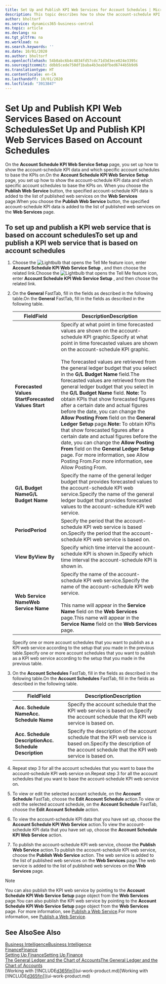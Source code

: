```yaml
---
title: Set Up and Publish KPI Web Services for Account Schedules | Microsoft Docs
description: This topic describes how to show the account-schedule KPI data based on specific account schedules.
author: bholtorf
ms.service: dynamics365-business-central
ms.topic: article
ms.devlang: na
ms.tgt_pltfrm: na
ms.workload: na
ms.search.keywords: ''
ms.date: 10/01/2020
ms.author: bholtorf
ms.openlocfilehash: 54b0abc6b4c4834fd57cdc71d3d3ece024e3395c
ms.sourcegitcommit: ddbb5cede750df1baba4b3eab8fbed6744b5b9d6
ms.translationtype: HT
ms.contentlocale: en-CA
ms.lasthandoff: 10/01/2020
ms.locfileid: "3913847"
---
```

# <a name="set-up-and-publish-kpi-web-services-based-on-account-schedules"></a><span data-ttu-id="e9b69-103">Set Up and Publish KPI Web Services Based on Account Schedules</span><span class="sxs-lookup"><span data-stu-id="e9b69-103">Set Up and Publish KPI Web Services Based on Account Schedules</span></span>
<span data-ttu-id="e9b69-104">On the **Account Schedule KPI Web Service Setup** page, you set up how to show the account-schedule KPI data and which specific account schedules to base the KPIs on.</span><span class="sxs-lookup"><span data-stu-id="e9b69-104">On the **Account Schedule KPI Web Service Setup** page, you set up how to show the account-schedule KPI data and which specific account schedules to base the KPIs on.</span></span> <span data-ttu-id="e9b69-105">When you choose the **Publish Web Service** button, the specified account-schedule KPI data is added to the list of published web services on the **Web Services** page.</span><span class="sxs-lookup"><span data-stu-id="e9b69-105">When you choose the **Publish Web Service** button, the specified account-schedule KPI data is added to the list of published web services on the **Web Services** page.</span></span>  

## <a name="to-set-up-and-publish-a-kpi-web-service-that-is-based-on-account-schedules"></a><span data-ttu-id="e9b69-106">To set up and publish a KPI web service that is based on account schedules</span><span class="sxs-lookup"><span data-stu-id="e9b69-106">To set up and publish a KPI web service that is based on account schedules</span></span>  
1.  <span data-ttu-id="e9b69-107">Choose the ![Lightbulb that opens the Tell Me feature](media/ui-search/search_small.png "Tell me what you want to do") icon, enter **Account Schedule KPI Web Service Setup** , and then choose the related link.</span><span class="sxs-lookup"><span data-stu-id="e9b69-107">Choose the ![Lightbulb that opens the Tell Me feature](media/ui-search/search_small.png "Tell me what you want to do") icon, enter **Account Schedule KPI Web Service Setup** , and then choose the related link.</span></span>  
2.  <span data-ttu-id="e9b69-108">On the **General** FastTab, fill in the fields as described in the following table.</span><span class="sxs-lookup"><span data-stu-id="e9b69-108">On the **General** FastTab, fill in the fields as described in the following table.</span></span>  

    |<span data-ttu-id="e9b69-109">Field</span><span class="sxs-lookup"><span data-stu-id="e9b69-109">Field</span></span>|<span data-ttu-id="e9b69-110">Description</span><span class="sxs-lookup"><span data-stu-id="e9b69-110">Description</span></span>|  
    |---------------------------------|---------------------------------------|  
    |<span data-ttu-id="e9b69-111">**Forecasted Values Start**</span><span class="sxs-lookup"><span data-stu-id="e9b69-111">**Forecasted Values Start**</span></span>|<span data-ttu-id="e9b69-112">Specify at what point in time forecasted values are shown on the account-schedule KPI graphic.</span><span class="sxs-lookup"><span data-stu-id="e9b69-112">Specify at what point in time forecasted values are shown on the account-schedule KPI graphic.</span></span><br /><br /> <span data-ttu-id="e9b69-113">The forecasted values are retrieved from the general ledger budget that you select in the **G/L Budget Name** field.</span><span class="sxs-lookup"><span data-stu-id="e9b69-113">The forecasted values are retrieved from the general ledger budget that you select in the **G/L Budget Name** field.</span></span> <span data-ttu-id="e9b69-114">**Note:**  To obtain KPIs that show forecasted figures after a certain date and actual figures before the date, you can change the **Allow Posting From** field on the **General Ledger Setup** page.</span><span class="sxs-lookup"><span data-stu-id="e9b69-114">**Note:**  To obtain KPIs that show forecasted figures after a certain date and actual figures before the date, you can change the **Allow Posting From** field on the **General Ledger Setup** page.</span></span> <span data-ttu-id="e9b69-115">For more information, see Allow Posting From.</span><span class="sxs-lookup"><span data-stu-id="e9b69-115">For more information, see Allow Posting From.</span></span>|  
    |<span data-ttu-id="e9b69-116">**G/L Budget Name**</span><span class="sxs-lookup"><span data-stu-id="e9b69-116">**G/L Budget Name**</span></span>|<span data-ttu-id="e9b69-117">Specify the name of the general ledger budget that provides forecasted values to the account-schedule KPI web service.</span><span class="sxs-lookup"><span data-stu-id="e9b69-117">Specify the name of the general ledger budget that provides forecasted values to the account-schedule KPI web service.</span></span>|  
    |<span data-ttu-id="e9b69-118">**Period**</span><span class="sxs-lookup"><span data-stu-id="e9b69-118">**Period**</span></span>|<span data-ttu-id="e9b69-119">Specify the period that the account-schedule KPI web service is based on.</span><span class="sxs-lookup"><span data-stu-id="e9b69-119">Specify the period that the account-schedule KPI web service is based on.</span></span>|  
    |<span data-ttu-id="e9b69-120">**View By**</span><span class="sxs-lookup"><span data-stu-id="e9b69-120">**View By**</span></span>|<span data-ttu-id="e9b69-121">Specify which time interval the account-schedule KPI is shown in.</span><span class="sxs-lookup"><span data-stu-id="e9b69-121">Specify which time interval the account-schedule KPI is shown in.</span></span>|  
    |<span data-ttu-id="e9b69-122">**Web Service Name**</span><span class="sxs-lookup"><span data-stu-id="e9b69-122">**Web Service Name**</span></span>|<span data-ttu-id="e9b69-123">Specify the name of the account-schedule KPI web service.</span><span class="sxs-lookup"><span data-stu-id="e9b69-123">Specify the name of the account-schedule KPI web service.</span></span><br /><br /> <span data-ttu-id="e9b69-124">This name will appear in the **Service Name** field on the **Web Services** page.</span><span class="sxs-lookup"><span data-stu-id="e9b69-124">This name will appear in the **Service Name** field on the **Web Services** page.</span></span>|  

    <span data-ttu-id="e9b69-125">Specify one or more account schedules that you want to publish as a KPI web service according to the setup that you made in the previous table.</span><span class="sxs-lookup"><span data-stu-id="e9b69-125">Specify one or more account schedules that you want to publish as a KPI web service according to the setup that you made in the previous table.</span></span>  

3.  <span data-ttu-id="e9b69-126">On the **Account Schedules** FastTab, fill in the fields as described in the following table.</span><span class="sxs-lookup"><span data-stu-id="e9b69-126">On the **Account Schedules** FastTab, fill in the fields as described in the following table.</span></span>  

    |<span data-ttu-id="e9b69-127">Field</span><span class="sxs-lookup"><span data-stu-id="e9b69-127">Field</span></span>|<span data-ttu-id="e9b69-128">Description</span><span class="sxs-lookup"><span data-stu-id="e9b69-128">Description</span></span>|  
    |---------------------------------|---------------------------------------|  
    |<span data-ttu-id="e9b69-129">**Acc. Schedule Name**</span><span class="sxs-lookup"><span data-stu-id="e9b69-129">**Acc. Schedule Name**</span></span>|<span data-ttu-id="e9b69-130">Specify the account schedule that the KPI web service is based on.</span><span class="sxs-lookup"><span data-stu-id="e9b69-130">Specify the account schedule that the KPI web service is based on.</span></span>|  
    |<span data-ttu-id="e9b69-131">**Acc. Schedule Description**</span><span class="sxs-lookup"><span data-stu-id="e9b69-131">**Acc. Schedule Description**</span></span>|<span data-ttu-id="e9b69-132">Specify the description of the account schedule that the KPI web service is based on.</span><span class="sxs-lookup"><span data-stu-id="e9b69-132">Specify the description of the account schedule that the KPI web service is based on.</span></span>|  

4.  <span data-ttu-id="e9b69-133">Repeat step 3 for all the account schedules that you want to base the account-schedule KPI web service on.</span><span class="sxs-lookup"><span data-stu-id="e9b69-133">Repeat step 3 for all the account schedules that you want to base the account-schedule KPI web service on.</span></span>  
5.  <span data-ttu-id="e9b69-134">To view or edit the selected account schedule, on the **Account Schedule** FastTab, choose the **Edit Account Schedule** action.</span><span class="sxs-lookup"><span data-stu-id="e9b69-134">To view or edit the selected account schedule, on the **Account Schedule** FastTab, choose the **Edit Account Schedule** action.</span></span>  
6.  <span data-ttu-id="e9b69-135">To view the account-schedule KPI data that you have set up, choose the **Account Schedule KPI Web Service** action.</span><span class="sxs-lookup"><span data-stu-id="e9b69-135">To view the account-schedule KPI data that you have set up, choose the **Account Schedule KPI Web Service** action.</span></span>  
7.  <span data-ttu-id="e9b69-136">To publish the account-schedule KPI web service, choose the **Publish Web Service** action.</span><span class="sxs-lookup"><span data-stu-id="e9b69-136">To publish the account-schedule KPI web service, choose the **Publish Web Service** action.</span></span> <span data-ttu-id="e9b69-137">The web service is added to the list of published web services on the **Web Services** page.</span><span class="sxs-lookup"><span data-stu-id="e9b69-137">The web service is added to the list of published web services on the **Web Services** page.</span></span>  

> [!NOTE]  
>  <span data-ttu-id="e9b69-138">You can also publish the KPI web service by pointing to the **Account Schedule KPI Web Service Setup** page object from the **Web Services** page.</span><span class="sxs-lookup"><span data-stu-id="e9b69-138">You can also publish the KPI web service by pointing to the **Account Schedule KPI Web Service Setup** page object from the **Web Services** page.</span></span> <span data-ttu-id="e9b69-139">For more information, see [Publish a Web Service](across-how-publish-web-service.md).</span><span class="sxs-lookup"><span data-stu-id="e9b69-139">For more information, see [Publish a Web Service](across-how-publish-web-service.md).</span></span>  

## <a name="see-also"></a><span data-ttu-id="e9b69-140">See Also</span><span class="sxs-lookup"><span data-stu-id="e9b69-140">See Also</span></span>  
[<span data-ttu-id="e9b69-141">Business Intelligence</span><span class="sxs-lookup"><span data-stu-id="e9b69-141">Business Intelligence</span></span>](bi.md)  
[<span data-ttu-id="e9b69-142">Finance</span><span class="sxs-lookup"><span data-stu-id="e9b69-142">Finance</span></span>](finance.md)  
[<span data-ttu-id="e9b69-143">Setting Up Finance</span><span class="sxs-lookup"><span data-stu-id="e9b69-143">Setting Up Finance</span></span>](finance-setup-finance.md)  
[<span data-ttu-id="e9b69-144">The General Ledger and the Chart of Accounts</span><span class="sxs-lookup"><span data-stu-id="e9b69-144">The General Ledger and the Chart of Accounts</span></span>](finance-general-ledger.md)  
<span data-ttu-id="e9b69-145">[Working with [!INCLUDE[d365fin](includes/d365fin_md.md)]](ui-work-product.md)</span><span class="sxs-lookup"><span data-stu-id="e9b69-145">[Working with [!INCLUDE[d365fin](includes/d365fin_md.md)]](ui-work-product.md)</span></span>
